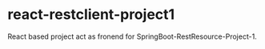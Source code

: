 # react-restclient-project1
React based project act as fronend for SpringBoot-RestResource-Project-1.
